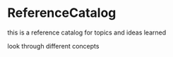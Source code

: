 # ReferenceCatalog



this is a reference catalog for topics and ideas learned

look through different concepts


